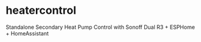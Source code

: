 # heatercontrol
Standalone Secondary Heat Pump Control with Sonoff Dual R3 + ESPHome + HomeAssistant
